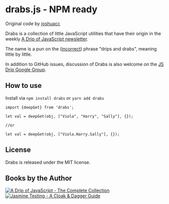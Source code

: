 # drabs.js - NPM ready

Original code by [joshuacc](https://github.com/joshuacc/drabs)

Drabs is a collection of little JavaScript utilities that have their origin in the weekly [A Drip of JavaScript newsletter][drip].

The name is a pun on the ([incorrect][phrase]) phrase "drips and drabs", meaning little by little.

In addition to GitHub issues, discussion of Drabs is also welcome on the [JS Drip Google Group][group].

## How to use
Install via `npm install drabs` or `yarn add drabs`

```
import {deepGet} from 'drabs';

let val = deepGet(obj, ["Viola", "Harry", "Sally"], {});

//or

let val = deepGet(obj, ["Viola.Harry.Sally"], {});
```

## License

Drabs is released under the MIT license.

## Books by the Author

[![A Drip of JavaScript - The Complete Collection](https://s3.amazonaws.com/titlepages.leanpub.com/a-drip-of-javascript-book/bookpage?1365940791)][dripbook] [![Jasmine Testing - A Cloak & Dagger Guide](https://s3.amazonaws.com/titlepages.leanpub.com/jasmine-testing/bookpage?1363557125)][jasminebook]

[drip]:http://adripofjavascript.com
[phrase]:http://grammarist.com/usage/dribs-and-drabs/
[group]:https://groups.google.com/forum/?fromgroups#!forum/js-drip-discussions
[dripbook]:https://leanpub.com/a-drip-of-javascript-book/
[jasminebook]:https://leanpub.com/jasmine-testing/

